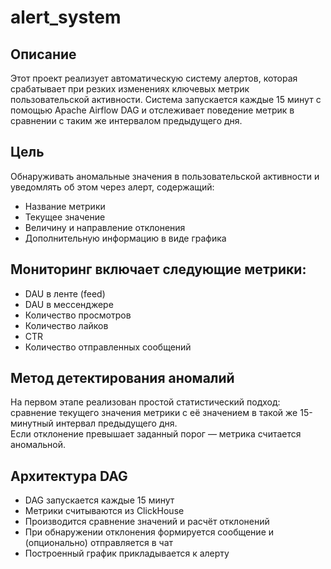 # alert_system

## Описание

Этот проект реализует автоматическую систему алертов, которая срабатывает при резких изменениях ключевых метрик пользовательской активности. Система запускается каждые 15 минут с помощью Apache Airflow DAG и отслеживает поведение метрик в сравнении с таким же интервалом предыдущего дня.

## Цель

Обнаруживать аномальные значения в пользовательской активности и уведомлять об этом через алерт, содержащий:

- Название метрики
- Текущее значение
- Величину и направление отклонения
- Дополнительную информацию в виде графика

## Мониторинг включает следующие метрики:

- DAU в ленте (feed)
- DAU в мессенджере
- Количество просмотров
- Количество лайков
- CTR
- Количество отправленных сообщений

## Метод детектирования аномалий

На первом этапе реализован простой статистический подход:  
сравнение текущего значения метрики с её значением в такой же 15-минутный интервал предыдущего дня.  
Если отклонение превышает заданный порог — метрика считается аномальной.

## Архитектура DAG

- DAG запускается каждые 15 минут
- Метрики считываются из ClickHouse
- Производится сравнение значений и расчёт отклонений
- При обнаружении отклонения формируется сообщение и (опционально) отправляется в чат
- Построенный график прикладывается к алерту
